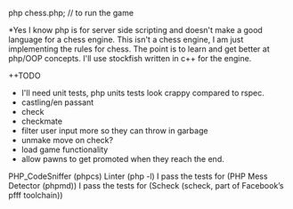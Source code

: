 php chess.php; // to run the game

*Yes I know php is for server side scripting and doesn't make a good language for a chess engine. This isn't a chess engine, I am just implementing the rules for chess. The point is to learn and get better at php/OOP concepts. I'll use stockfish written in c++ for the engine.

++TODO
* I'll need unit tests, php units tests look crappy compared to rspec.
* castling/en passant
* check
* checkmate
* filter user input more so they can throw in garbage
* unmake move on check?
* load game functionality
* allow pawns to get promoted when they reach the end.

PHP_CodeSniffer (phpcs)
Linter (php -l)
I pass the tests for (PHP Mess Detector (phpmd))
I pass the tests for (Scheck (scheck, part of Facebook’s pfff toolchain))
